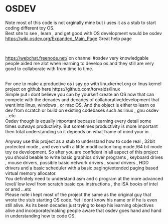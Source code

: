 # OSDEV

Note most of this code is not orginally mine but i uses it as a stub to start coding different toy OS.
<br>
Best site to see , learn , and get good with OS development would be osdev
<br>
https://wiki.osdev.org/Expanded_Main_Page  Great help page 

<br>

https://webchat.freenode.net/  on channel #osdev very knowledgable people aided me alot when learning to develop os and they still are very good to collaborate with from time to time.

<br>
For one to make a productive os i say go with linuxkernel.org or linus kernel project on github here https://github.com/torvalds/linux
<br>
Simple put i dont believe you can by yourself create an OS now that can compete with the decades and decades of collaborative/development that went into linux, windows , or mac OS. And the object is either to learn os dev from scratch or build on existing codebases such as linux , gnu osdev ...etc
<br>
Osdev though is equally important because learning every detail some times outways productivity. But sometimes productivity is more important then total understanding so it depends on what frame of mind your in.

Anyway use this project as a stub to understand how to code real , 32bit protected mode , and even with a little modification long mode /64 bit mode toy os development. So after you are confident in all aspect of this project you should beable to write basic graphics driver programs , keyboard drives , mouse drivers, possible basic network drivers , sound drivers , HDD drivers and a basic scheduler with a basic paging/extended paging based virtual memory allocator.
<br>
You definitely need to understand asm and c program at the more advanced level/ low level from scratch basic cpu instructions , the ISA books of intel or amd ...etc
<br>
Please note i kept most of the project the same as the original guy that wrote the stub starting OS code. Yet i dont know his name or if he is even still alive.
As its been decades just trying to keep his learning objectives alive and incorporate/making people aware that osdev goes hand and hand in understanding how to code OS.
